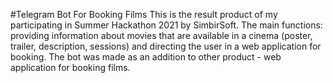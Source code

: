 #Telegram Bot For Booking Films
This is the result product of my participating in Summer Hackathon 2021 by SimbirSoft. 
The main functions: providing information about movies that are available in a cinema (poster, trailer, description, sessions) and directing the user in a web application for booking.
The bot was made as an addition to other product - web application for booking films.

